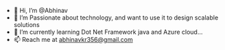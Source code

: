 - 👋 Hi, I’m @Abhinav
- 👀 I’m Passionate about technology, and want to use it to design scalable solutions 
- 🌱 I’m currently learning Dot Net Framework java and Azure cloud...
- 📫 Reach me at abhinavkr356@gmail.com
<!---
Abhinav46186602/Abhinav46186602 is a ✨ special ✨ repository because its `README.md` (this file) appears on your GitHub profile.
You can click the Preview link to take a look at your changes.
--->
